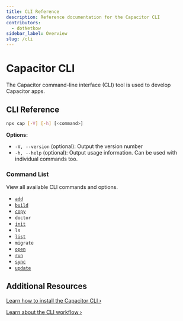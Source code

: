 ```yaml
---
title: CLI Reference
description: Reference documentation for the Capacitor CLI
contributors:
  - dotNetkow
sidebar_label: Overview
slug: /cli
---
```


# Capacitor CLI

The Capacitor command-line interface (CLI) tool is used to develop Capacitor apps.

## CLI Reference

```bash
npx cap [-V] [-h] [<command>]
```

<strong>Options:</strong>

- `-V, --version` (optional): Output the version number
- `-h, --help` (optional): Output usage information. Can be used with individual commands too.

### Command List

View all available CLI commands and options.

- [`add`](/docs/cli/commands/add)
- [`build`](/docs/cli/commands/build)
- [`copy`](/docs/cli/commands/copy)
- `doctor`
- [`init`](/docs/cli/commands/init)
- `ls`
- [`list`](/docs/cli/commands/list)
- `migrate`
- [`open`](/docs/cli/commands/open)
- [`run`](/docs/cli/commands/run)
- [`sync`](/docs/cli/commands/sync)
- [`update`](/docs/cli/commands/update)

## Additional Resources

[Learn how to install the Capacitor CLI &#8250;](/docs/getting-started)

[Learn about the CLI workflow &#8250;](/docs/basics/workflow)
